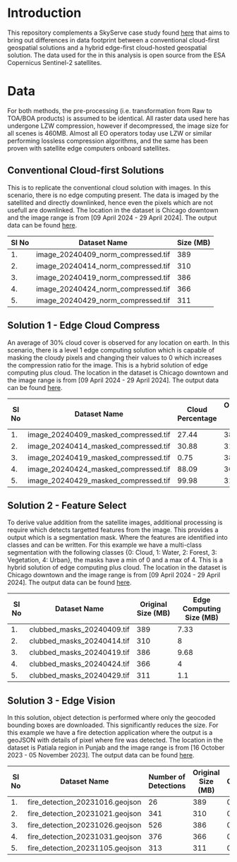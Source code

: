 # Introduction  
This repository complements a SkyServe case study found [here]() that aims to bring out differences in data footprint between a conventional cloud-first geospatial solutions and a hybrid edge-first cloud-hosted geospatial solution. The data used for the in this analysis is open source from the ESA Copernicus Sentinel-2 satellites.

# Data  
For both methods, the pre-processing (i.e. transformation from Raw to TOA/BOA products) is assumed to be identical. All raster data used here has undergone LZW compression, however if decompressed, the image size for all scenes is 460MB. Almost all EO operators today use LZW or similar performing lossless compression algorithms, and the same has been proven with satellite edge computers onboard satellites.

## Conventional Cloud-first Solutions  
This is to replicate the conventional cloud solution with images. In this scenario, there is no edge computing present. The data is imaged by the satellited and directly downlinked, hence even the pixels which are not usefull are downlinked. The location in the dataset is Chicago downtown and the image range is from [09 April 2024 - 29 April 2024]. The output data can be found [here](https://workdrive.zohopublic.in/external/b78df4780a28d02bb3f71381bd80ce78b6b336efd5680e9b93993cabdc5b28d2).  

|Sl No| Dataset Name | Size (MB) | 
| --- | --- | --- |
| 1. | image_20240409_norm_compressed.tif | 389 |
| 2. | image_20240414_norm_compressed.tif | 310 |
| 3. | image_20240419_norm_compressed.tif | 386 |
| 4. | image_20240424_norm_compressed.tif | 366 |
| 5. | image_20240429_norm_compressed.tif | 311 |

## Solution 1 - Edge Cloud Compress  
An average of 30% cloud cover is observed for any location on earth. In this scenario, there is a level 1 edge computing solution which is capable of masking the cloudy pixels and changing their values to 0 which increases the compression ratio for the image. This is a hybrid solution of edge computing plus cloud. The location in the dataset is Chicago downtown and the image range is from [09 April 2024 - 29 April 2024]. The output data can be found [here](https://workdrive.zohopublic.in/external/9b5a660f50a168297313a3404bfd62fba5b7d1dbf1ba4433ee6ef73de6be2add).    
 

|Sl No| Dataset Name | Cloud Percentage | Original Size (MB) | Edge Computing Size (MB) |
| --- | --- | --- | --- | --- |
| 1. | image_20240409_masked_compressed.tif | 27.44 | 389 | 286 |
| 2. | image_20240414_masked_compressed.tif | 30.88 | 310 | 186 |
| 3. | image_20240419_masked_compressed.tif | 0.75 | 386 | 386 |
| 4. | image_20240424_masked_compressed.tif | 88.09 | 366 | 59.5 |
| 5. | image_20240429_masked_compressed.tif | 99.98 | 311 | 3.74 |

## Solution 2 - Feature Select
To derive value addition from the satellite images, additional processing is require which detects targetted features from the image. This provides a output which is a segmentation mask. Where the features are identified into classes and can be written. For this example we have a multi-class segmentation with the following classes {0: Cloud, 1: Water, 2: Forest, 3: Vegetation, 4: Urban}, the masks have a min of 0 and a max of 4. This is a hybrid solution of edge computing plus cloud. The location in the dataset is Chicago downtown and the image range is from [09 April 2024 - 29 April 2024]. The output data can be found [here](https://workdrive.zohopublic.in/external/150a10704d80f6295db564e04adca07f9b4dc424e4336c84844b1b987192b2ef).  


|Sl No| Dataset Name | Original Size (MB) | Edge Computing Size (MB) |
| --- | --- | --- | --- |
| 1. | clubbed_masks_20240409.tif | 389 | 7.33 |
| 2. | clubbed_masks_20240414.tif | 310 | 8 |
| 3. | clubbed_masks_20240419.tif | 386 | 9.68 |
| 4. | clubbed_masks_20240424.tif | 366 | 4 |
| 5. | clubbed_masks_20240429.tif | 311 | 1.1 |

## Solution 3 - Edge Vision
In this solution, object detection is performed where only the geocoded bounding boxes are downloaded. This significantly reduces the size. For this example we have a fire detection application where the output is a geoJSON with details of pixel where fire was detected. The location in the dataset is Patiala region in Punjab and the image range is from [16 October 2023 - 05 November 2023]. The output data can be found [here](https://workdrive.zohopublic.in/external/32d6bdb7f7310222f205e9a1938ae876d01a3dafe7985e301d4afb4f150bacec).    


|Sl No| Dataset Name | Number of Detections | Original Size (MB) | Edge Computing Size (MB) |
| --- | --- | --- | --- | --- |
| 1. | fire_detection_20231016.geojson | 26 | 389 | 0.005 |
| 2. | fire_detection_20231021.geojson | 341 | 310 | 0.062 |
| 3. | fire_detection_20231026.geojson | 526 | 386 | 0.095 |
| 4. | fire_detection_20231031.geojson | 376 | 366 | 0.068 |
| 5. | fire_detection_20231105.geojson | 313 | 311 | 0.057 |
